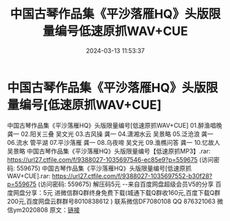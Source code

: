 ﻿---
title: 中国古琴作品集《平沙落雁HQ》头版限量编号低速原抓WAV+CUE
date: 2024-03-13 11:53:37
categories: 新碟专辑、稀有等精品
tags: 纯音雅乐
---
# 中国古琴作品集《平沙落雁HQ》头版限量编号[低速原抓WAV+CUE]

中国古琴作品集《平沙落雁HQ》头版限量编号[低速原抓WAV+CUE]
01.醉渔唱晚 龚一
02.阳关三叠 吴文光
03.古风操 龚一
04.潇湘水云 吴景略
05.泛沧浪 龚一
06.流水 管平湖
07.平沙落雁 龚一
08.乌夜啼 吴文光
09.渔樵问答 龚一
10.忆故人 吴景略
中国古琴作品集《平沙落雁HQ》头版限量编号【低速原抓MP3】.rar: https://url27.ctfile.com/f/9388027-1035697546-ec85e9?p=559675
(访问密码: 559675)
中国古琴作品集《平沙落雁HQ》头版限量编号[低速原抓WAV+CUE].rar: https://url27.ctfile.com/f/9388027-1035697552-b30f28?p=559675
(访问密码: 559675)
解压码5元
--来自百度网盘超级会员V5的分享
百度网盘分享：5元
进微信群Q群终身免费下载(城通下载Q群收160元,百度下载Q群200元,百度网盘云群群号8010838612 )
联系微信DF7080108 QQ 876321063
微信ym2020808
原文：[链接](https://blog.sina.com.cn/s/blog_1647c7e76010314p4.html)